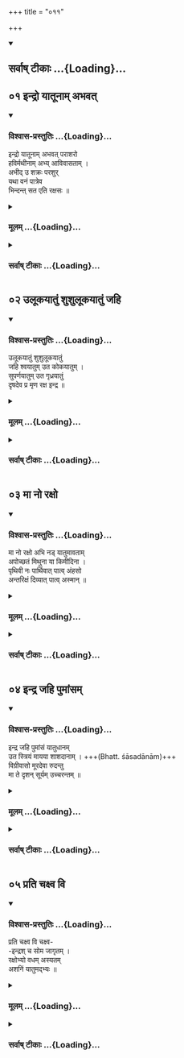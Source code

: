 +++
title = "०११"

+++

<div class="js_include" newlevelforh1="6" title="सर्वाष् टीकाः" unfilled url="/vedAH/atharva/paippalAdam/saMhitA/sarvASh_TIkAH/16/011/_index.md">
<details open><summary><h2>सर्वाष् टीकाः ...{Loading}...</h2></summary>
</details>
</div>


## ०१ इन्द्रो यातूनाम् अभवत्
<div class="js_include" newlevelforh1="6" title="विश्वास-प्रस्तुतिः" unfilled url="/vedAH/atharva/paippalAdam/saMhitA/vishvAsa-prastutiH/16/011/01_indro_yAtUnAm_abhavat.md">
<details open><summary><h3>विश्वास-प्रस्तुतिः ...{Loading}...</h3></summary>

इन्द्रो यातूनाम् अभवत् पराशरो  
हविर्मथीनाम् अभ्य् आविवासताम् ।  
अभीद् उ शक्रः परशुर्  
यथा वनं पात्रेव  
भिन्दन्त् सत एति रक्षसः ॥
</details>
</div>
<div class="js_include collapsed" newlevelforh1="6" title="मूलम्" unfilled url="/vedAH/atharva/paippalAdam/saMhitA/mUlam/16/011/01_indro_yAtUnAm_abhavat.md">
<details><summary><h3>मूलम् ...{Loading}...</h3></summary>
<details><summary>मूलम् (GR)</summary>

इन्द्रो यातूनाम् अभवत् पराशरो  
हविर्मथीनाम् अभ्य् आविवासताम् ।  
अभीद् उ शक्रः परशुर्  
यथा वनं पात्रेव  
भिन्दन्त् सत एति रक्षसः ॥
</details>
</details>
</div>
<div class="js_include collapsed" newlevelforh1="6" title="सर्वाष् टीकाः" unfilled url="/vedAH/atharva/paippalAdam/saMhitA/sarvASh_TIkAH/16/011/01_indro_yAtUnAm_abhavat.md">
<details><summary><h3>सर्वाष् टीकाः ...{Loading}...</h3></summary>
</details>
</div>

## ०२ उलूकयातुं शुशुलूकयातुं जहि
<div class="js_include" newlevelforh1="6" title="विश्वास-प्रस्तुतिः" unfilled url="/vedAH/atharva/paippalAdam/saMhitA/vishvAsa-prastutiH/16/011/02_ulUkayAtuM_shushulUkayAtuM_jahi.md">
<details open><summary><h3>विश्वास-प्रस्तुतिः ...{Loading}...</h3></summary>

उलूकयातुं शुशुलूकयातुं  
जहि श्वयातुम् उत कोकयातुम् ।  
सुपर्णयातुम् उत गृध्रयातुं  
दृषदेव प्र मृण रक्ष इन्द्र ॥
</details>
</div>
<div class="js_include collapsed" newlevelforh1="6" title="मूलम्" unfilled url="/vedAH/atharva/paippalAdam/saMhitA/mUlam/16/011/02_ulUkayAtuM_shushulUkayAtuM_jahi.md">
<details><summary><h3>मूलम् ...{Loading}...</h3></summary>
<details><summary>मूलम् (GR)</summary>

उलूकयातुं शुशुलूकयातुं  
जहि श्वयातुम् उत कोकयातुम् ।  
सुपर्णयातुम् उत गृध्रयातुं  
दृषदेव प्र मृण रक्ष इन्द्र ॥
</details>
</details>
</div>
<div class="js_include collapsed" newlevelforh1="6" title="सर्वाष् टीकाः" unfilled url="/vedAH/atharva/paippalAdam/saMhitA/sarvASh_TIkAH/16/011/02_ulUkayAtuM_shushulUkayAtuM_jahi.md">
<details><summary><h3>सर्वाष् टीकाः ...{Loading}...</h3></summary>
</details>
</div>

## ०३ मा नो रक्षो
<div class="js_include" newlevelforh1="6" title="विश्वास-प्रस्तुतिः" unfilled url="/vedAH/atharva/paippalAdam/saMhitA/vishvAsa-prastutiH/16/011/03_mA_no_raxo.md">
<details open><summary><h3>विश्वास-प्रस्तुतिः ...{Loading}...</h3></summary>

मा नो रक्षो अभि नड् यातुमावताम्  
अपोच्छतं मिथुना या किमीदिना ।  
पृथिवी नः पार्थिवात् पात्व् अंहसो  
अन्तरिक्षं दिव्यात् पात्व् अस्मान् ॥
</details>
</div>
<div class="js_include collapsed" newlevelforh1="6" title="मूलम्" unfilled url="/vedAH/atharva/paippalAdam/saMhitA/mUlam/16/011/03_mA_no_raxo.md">
<details><summary><h3>मूलम् ...{Loading}...</h3></summary>
<details><summary>मूलम् (GR)</summary>

मा नो रक्षो अभि नड् यातुमावताम्  
अपोच्छतं मिथुना या किमीदिना ।  
पृथिवी नः पार्थिवात् पात्व् अंहसो  
अन्तरिक्षं दिव्यात् पात्व् अस्मान् ॥
</details>
</details>
</div>
<div class="js_include collapsed" newlevelforh1="6" title="सर्वाष् टीकाः" unfilled url="/vedAH/atharva/paippalAdam/saMhitA/sarvASh_TIkAH/16/011/03_mA_no_raxo.md">
<details><summary><h3>सर्वाष् टीकाः ...{Loading}...</h3></summary>
</details>
</div>

## ०४ इन्द्र जहि पुमांसम्
<div class="js_include" newlevelforh1="6" title="विश्वास-प्रस्तुतिः" unfilled url="/vedAH/atharva/paippalAdam/saMhitA/vishvAsa-prastutiH/16/011/04_indra_jahi_pumAMsam.md">
<details open><summary><h3>विश्वास-प्रस्तुतिः ...{Loading}...</h3></summary>

इन्द्र जहि पुमांसं यातुधानम्  
उत स्त्रियं मायया शाशदानाम् । +++(Bhatt. śāsadānām)+++  
विग्रीवासो मूरदेवा रुदन्तु  
मा ते दृशन् सूर्यम् उच्चरन्तम् ॥
</details>
</div>
<div class="js_include collapsed" newlevelforh1="6" title="मूलम्" unfilled url="/vedAH/atharva/paippalAdam/saMhitA/mUlam/16/011/04_indra_jahi_pumAMsam.md">
<details><summary><h3>मूलम् ...{Loading}...</h3></summary>
<details><summary>मूलम् (GR)</summary>

इन्द्र जहि पुमांसं यातुधानम्  
उत स्त्रियं मायया शाशदानाम् । +++(Bhatt. śāsadānām)+++  
विग्रीवासो मूरदेवा रुदन्तु  
मा ते दृशन् सूर्यम् उच्चरन्तम् ॥
</details>
</details>
</div>
<div class="js_include collapsed" newlevelforh1="6" title="सर्वाष् टीकाः" unfilled url="/vedAH/atharva/paippalAdam/saMhitA/sarvASh_TIkAH/16/011/04_indra_jahi_pumAMsam.md">
<details><summary><h3>सर्वाष् टीकाः ...{Loading}...</h3></summary>
</details>
</div>

## ०५ प्रति चक्ष्व वि
<div class="js_include" newlevelforh1="6" title="विश्वास-प्रस्तुतिः" unfilled url="/vedAH/atharva/paippalAdam/saMhitA/vishvAsa-prastutiH/16/011/05_prati_chaxva_vi.md">
<details open><summary><h3>विश्वास-प्रस्तुतिः ...{Loading}...</h3></summary>

प्रति चक्ष्व वि चक्ष्व-  
-इन्द्रश् च सोम जागृतम् ।  
रक्षोभ्यो वधम् अस्यतम्  
अशनिं यातुमद्भ्यः ॥
</details>
</div>
<div class="js_include collapsed" newlevelforh1="6" title="मूलम्" unfilled url="/vedAH/atharva/paippalAdam/saMhitA/mUlam/16/011/05_prati_chaxva_vi.md">
<details><summary><h3>मूलम् ...{Loading}...</h3></summary>
<details><summary>मूलम् (GR)</summary>

प्रति चक्ष्व वि चक्ष्व-  
-इन्द्रश् च सोम जागृतम् ।  
रक्षोभ्यो वधम् अस्यतम्  
अशनिं यातुमद्भ्यः ॥
</details>
</details>
</div>
<div class="js_include collapsed" newlevelforh1="6" title="सर्वाष् टीकाः" unfilled url="/vedAH/atharva/paippalAdam/saMhitA/sarvASh_TIkAH/16/011/05_prati_chaxva_vi.md">
<details><summary><h3>सर्वाष् टीकाः ...{Loading}...</h3></summary>
</details>
</div>